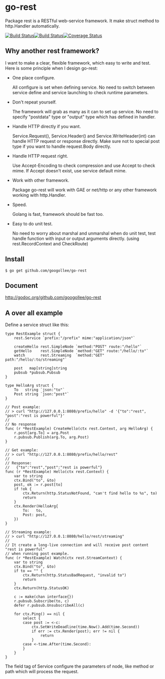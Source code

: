 go-rest
=======

Package rest is a RESTful web-service framework. It make struct method to http.Handler automatically.

[![Build Status](https://travis-ci.org/googollee/go-rest.png?branch=master)](https://travis-ci.org/googollee/go-rest/)[![Build Status](https://drone.io/github.com/googollee/go-rest/status.png)](https://drone.io/github.com/googollee/go-rest/latest)[![Coverage Status](https://coveralls.io/repos/googollee/go-rest/badge.png?branch=master)](https://coveralls.io/r/googollee/go-rest?branch=master)

Why another rest framework?
---------------------------

I want to make a clear, flexible framework, which easy to write and test. Here is some principle when I design go-rest:

 - One place configure.

 	All configure is set when defining service. No need to switch between service define and service launching to check runtime parameters.

 - Don't repeat yourself.

 	The framework will grab as many as it can to set up service. No need to specify "postdata" type or "output" type which has defined in handler.

 - Handle HTTP directly if you want.

 	Service.Request(), Service.Header() and Service.WriteHeader(int) can handle HTTP request or response directly. Make sure not to special post type if you want to handle request.Body directly.

 - Handle HTTP request right.

 	Use Accept-Encoding to check compression and use Accept to check mime. If Accept doesn't exist, use service default mime.

 - Work with other framework.

 	Package go-rest will work with GAE or net/http or any other framework working with http.Handler.

 - Speed.

 	Golang is fast, framework should be fast too.

 - Easy to do unit test.

 	No need to worry about marshal and unmarshal when do unit test, test handle function with input or output arguments directly. (using rest.RecordContext and CheckRoute)

Install
-------

	$ go get github.com/googollee/go-rest

Document
--------

http://godoc.org/github.com/googollee/go-rest

A over all example
-------

Define a service struct like this:

	type RestExample struct {
		rest.Service `prefix:"/prefix" mime:"application/json"`

		createHello rest.SimpleNode `method:"POST" route:"/hello"`
		getHello    rest.SimpleNode `method:"GET" route:"/hello/:to"`
		watch       rest.Streaming  `method:"GET" path:"/hello/:to/streaming"`

		post   map[string]string
		pubsub *pubsub.Pubsub
	}

	type HelloArg struct {
		To   string `json:"to"`
		Post string `json:"post"`
	}

	// Post example:
	// > curl "http://127.0.0.1:8080/prefix/hello" -d '{"to":"rest", "post":"rest is powerful"}'
	//
	// No response
	func (r *RestExample) CreateHello(ctx rest.Context, arg HelloArg) {
		r.post[arg.To] = arg.Post
		r.pubsub.Publish(arg.To, arg.Post)
	}

	// Get example:
	// > curl "http://127.0.0.1:8080/prefix/hello/rest"
	//
	// Response:
	//   {"to":"rest","post":"rest is powerful"}
	func (r *RestExample) Hello(ctx rest.Context) {
		var to string
		ctx.Bind("to", &to)
		post, ok := r.post[to]
		if !ok {
			ctx.Return(http.StatusNotFound, "can't find hello to %s", to)
			return
		}
		ctx.Render(HelloArg{
			To:   to,
			Post: post,
		})
	}

	// Streaming example:
	// > curl "http://127.0.0.1:8080/hello/rest/streaming"
	//
	// It create a long-live connection and will receive post content "rest is powerful"
	// when running post example.
	func (r *RestExample) Watch(ctx rest.StreamContext) {
		var to string
		ctx.Bind("to", &to)
		if to == "" {
			ctx.Return(http.StatusBadRequest, "invalid to")
			return
		}
		ctx.Return(http.StatusOK)

		c := make(chan interface{})
		r.pubsub.Subscribe(to, c)
		defer r.pubsub.UnsubscribeAll(c)

		for ctx.Ping() == nil {
			select {
			case post := <-c:
				ctx.SetWriteDeadline(time.Now().Add(time.Second))
				if err := ctx.Render(post); err != nil {
					return
				}
			case <-time.After(time.Second):
			}
		}
	}

The field tag of Service configure the parameters of node, like method or path which will process the request.

